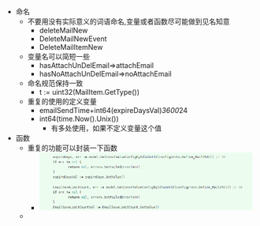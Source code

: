- 命名
	- 不要用没有实际意义的词语命名,变量或者函数尽可能做到见名知意
		- deleteMailNew
		- DeleteMailNewEvent
		- DeleteMailItemNew
	- 变量名可以简短一些
		- hasAttachUnDelEmail=>attachEmail
		- hasNoAttachUnDelEmail=>noAttachEmail
	- 命名规范保持一致
		- t := uint32(MailItem.GetType())
	- 重复的使用的定义变量
		- emailSendTime+int64(expireDaysVal)*3600*24
		- int64(time.Now().Unix())
			- 有多处使用，如果不定义变量这个值
- 函数
	- 重复的功能可以封装一下函数
		- ![image.png](../assets/image_1686187755578_0.png)
	-